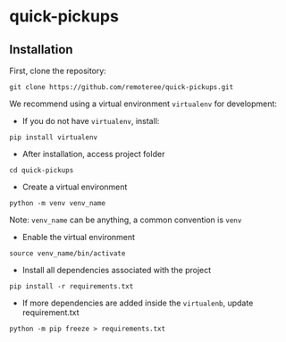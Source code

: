 # quick-pickups

## Installation

First, clone the repository:

```
git clone https://github.com/remoteree/quick-pickups.git
```

We recommend using a virtual environment `virtualenv` for development:
- If you do not have `virtualenv`, install:
```
pip install virtualenv
```
- After installation, access project folder
```
cd quick-pickups
```
- Create a virtual environment
```
python -m venv venv_name
```
Note: `venv_name` can be anything, a common convention is `venv`
- Enable the virtual environment
```
source venv_name/bin/activate
```
- Install all dependencies associated with the project
```
pip install -r requirements.txt
```
- If more dependencies are added inside the `virtualenb`, update requirement.txt
```
python -m pip freeze > requirements.txt
```


